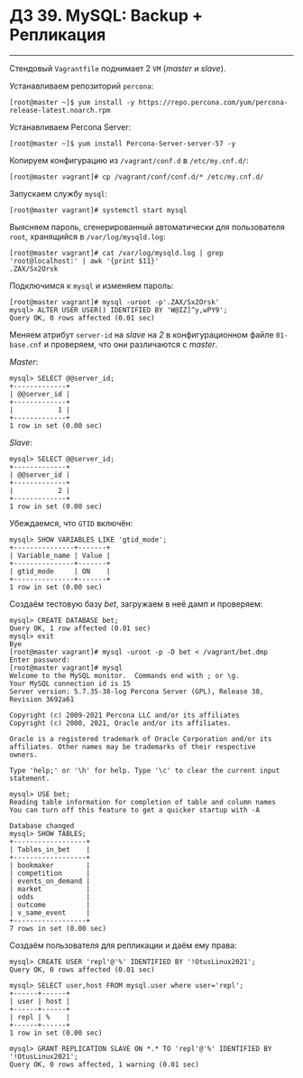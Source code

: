 # ДЗ 39. MySQL: Backup + Репликация


---

Стендовый `Vagrantfile` поднимает 2 `VM` (*master* и *slave*).

Устанавливаем репозиторий `percona`:

```
[root@master ~]$ yum install -y https://repo.percona.com/yum/percona-release-latest.noarch.rpm
```
Устанавливаем Percona Server:

```
[root@master ~]$ yum install Percona-Server-server-57 -y
```
Копируем конфигурацию из `/vagrant/conf.d` в `/etc/my.cnf.d/`:
```
[root@master vagrant]# cp /vagrant/conf/conf.d/* /etc/my.cnf.d/
```

Запускаем службу `mysql`:
```
[root@master vagrant]# systemctl start mysql
```
Выясняем пароль, сгенерированный автоматически для пользователя `root`, хранящийся в `/var/log/mysqld.log`:
```
[root@master vagrant]# cat /var/log/mysqld.log | grep 'root@localhost:' | awk '{print $11}'
.ZAX/Sx2Orsk
```
Подключимся к `mysql` и изменяем пароль:
```
[root@master vagrant]# mysql -uroot -p'.ZAX/Sx2Orsk'
mysql> ALTER USER USER() IDENTIFIED BY 'W@IZ]^y,wPY9';
Query OK, 0 rows affected (0.01 sec)
```
Меняем атрибут `server-id` на *slave* на *2* в конфигурационном файле `01-base.cnf` и проверяем, что они различаются с *master*.

*Master*:
```
mysql> SELECT @@server_id;
+-------------+
| @@server_id |
+-------------+
|           1 |
+-------------+
1 row in set (0.00 sec)
```
*Slave*:
```
mysql> SELECT @@server_id;
+-------------+
| @@server_id |
+-------------+
|           2 |
+-------------+
1 row in set (0.00 sec)
```
Убеждаемся, что `GTID` включён:
```
mysql> SHOW VARIABLES LIKE 'gtid_mode';
+---------------+-------+
| Variable_name | Value |
+---------------+-------+
| gtid_mode     | ON    |
+---------------+-------+
1 row in set (0.00 sec)
```
Создаём тестовую базу *bet*, загружаем в неё дамп и проверяем:
```
mysql> CREATE DATABASE bet;
Query OK, 1 row affected (0.01 sec)
mysql> exit
Bye
[root@master vagrant]# mysql -uroot -p -D bet < /vagrant/bet.dmp
Enter password:
[root@master vagrant]# mysql
Welcome to the MySQL monitor.  Commands end with ; or \g.
Your MySQL connection id is 15
Server version: 5.7.35-38-log Percona Server (GPL), Release 38, Revision 3692a61

Copyright (c) 2009-2021 Percona LLC and/or its affiliates
Copyright (c) 2000, 2021, Oracle and/or its affiliates.

Oracle is a registered trademark of Oracle Corporation and/or its
affiliates. Other names may be trademarks of their respective
owners.

Type 'help;' or '\h' for help. Type '\c' to clear the current input statement.

mysql> USE bet;
Reading table information for completion of table and column names
You can turn off this feature to get a quicker startup with -A

Database changed
mysql> SHOW TABLES;
+------------------+
| Tables_in_bet    |
+------------------+
| bookmaker        |
| competition      |
| events_on_demand |
| market           |
| odds             |
| outcome          |
| v_same_event     |
+------------------+
7 rows in set (0.00 sec)
```
Создаём пользователя для репликации и даём ему права:
```
mysql> CREATE USER 'repl'@'%' IDENTIFIED BY '!OtusLinux2021';
Query OK, 0 rows affected (0.01 sec)

mysql> SELECT user,host FROM mysql.user where user='repl';
+------+------+
| user | host |
+------+------+
| repl | %    |
+------+------+
1 row in set (0.00 sec)

mysql> GRANT REPLICATION SLAVE ON *.* TO 'repl'@'%' IDENTIFIED BY '!OtusLinux2021';
Query OK, 0 rows affected, 1 warning (0.01 sec)
```
